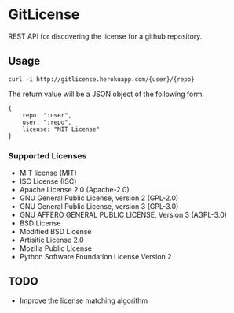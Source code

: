 # GitLicense

REST API for discovering the license for a github repository.

## Usage

    curl -i http://gitlicense.herokuapp.com/{user}/{repo}

The return value will be a JSON object of the following form.

    {
        repo: ":user",
        user: ":repo",
        license: "MIT License"
    }

### Supported Licenses

* MIT license (MIT)
* ISC License (ISC)
* Apache License 2.0 (Apache-2.0)
* GNU General Public License, version 2 (GPL-2.0)
* GNU General Public License, version 3 (GPL-3.0)
* GNU AFFERO GENERAL PUBLIC LICENSE, Version 3 (AGPL-3.0)
* BSD License
* Modified BSD License
* Artisitic License 2.0
* Mozilla Public License
* Python Software Foundation License Version 2

## TODO

* Improve the license matching algorithm

